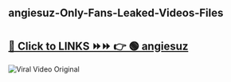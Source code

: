 
 ## angiesuz-Only-Fans-Leaked-Videos-Files

# <h2><a href="https://mediaupload.pro?angiesuz">🔗 Click to LINKS ⏩⏩ 👉 🟢 angiesuz </a></h2>

<a href="https://mediaupload.pro?angiesuz" rel="nofollow" data-target="animated-image.originalLink"><img src="https://i.ibb.co.com/xMMVF88/686577567.gif" alt="Viral Video Original" style="max-width: 100%; display: inline-block;" data-target="animated-image.originalImage"></a>